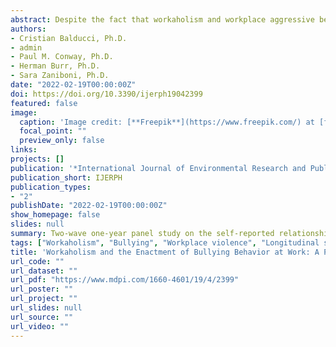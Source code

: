 ```yaml
---
abstract: Despite the fact that workaholism and workplace aggressive behavior share many correlates, such as neuroticism, hostility, and negative affectivity, little is known about their relationship, with most evidence on both phenomena coming from cross-sectional studies. In the present study, we contributed to a better understanding of the antecedents of enacted workplace bullying behavior (i.e., perpetration of bullying), and the potential interpersonal implications of workaholism, by investigating their cross-lagged relationship. Data from a two-wave one-year panel study conducted with 235 employees in a national healthcare service organization showed substantial cross-sectional and cross-lagged positive relationships between workaholism and enacted workplace bullying. Whereas Time 1 workaholism was a significant predictor of Time 2 enacted workplace bullying, reversed causation was not supported. To shed light on the role of a potential mechanism explaining the link between workaholism and enactment of bullying, we examined whether job-related negative affect (e.g., anger) mediated their longitudinal relationship. However, whereas increased negative affect from T1 to T2 was positively associated with T2 enacted workplace bullying, the relationship between T1 workaholism and increased job-related negative affect was not significant, contrary to the hypothesized mediation. Taken together, our findings suggest that workaholism may be an important antecedent of enacted workplace bullying. Study limitations and future perspectives are discussed. 
authors:
- Cristian Balducci, Ph.D.
- admin
- Paul M. Conway, Ph.D.
- Herman Burr, Ph.D.
- Sara Zaniboni, Ph.D.
date: "2022-02-19T00:00:00Z"
doi: https://doi.org/10.3390/ijerph19042399
featured: false
image:
  caption: 'Image credit: [**Freepik**](https://www.freepik.com/) at [flaticon.com](https://www.flaticon.com/)'
  focal_point: ""
  preview_only: false
links:
projects: []
publication: '*International Journal of Environmental Research and Public Health 2022, 19, 2399.*'
publication_short: IJERPH
publication_types:
- "2"
publishDate: "2022-02-19T00:00:00Z"
show_homepage: false
slides: null
summary: Two-wave one-year panel study on the self-reported relationship between workaholism and bullying behavior.
tags: ["Workaholism", "Bullying", "Workplace violence", "Longitudinal study", "Healtcare sector", "Work stress"]
title: 'Workaholism and the Enactment of Bullying Behavior at Work: A Prospective Analysis'
url_code: ""
url_dataset: ""
url_pdf: "https://www.mdpi.com/1660-4601/19/4/2399"
url_poster: ""
url_project: ""
url_slides: null
url_source: ""
url_video: ""
---
```


